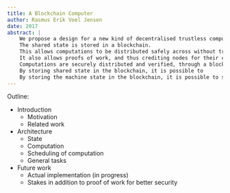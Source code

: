 ```yaml
---
title: A Blockchain Computer
author: Rasmus Erik Voel Jensen
date: 2017
abstract: |
    We propose a design for a new kind of decentralised trustless computer. 
    The shared state is stored in a blockchain. 
    This allows computations to be distributed safely across without trusting indivudual nodes.
    It also allows proofs of work, and thus crediting nodes for their commputations.
    Computations are securely distributed and verified, through a blockchain containing the state 
    By storing shared state in the blockchain, it is possible to 
    By storing the machine state in the blockchain, it is possible to securely run distributed computations, without trusting the individual nodes. Individual nodes only need to know/store the small subset of the blockchain that they need for their computation. 
---
```


Outline:

- Introduction
    - Motivation
    - Related work
- Architecture
    - State
    - Computation
    - Scheduling of computation
    - General tasks
- Future work
    - Actual implementation (in progress)
    - Stakes in addition to proof of work for better security
